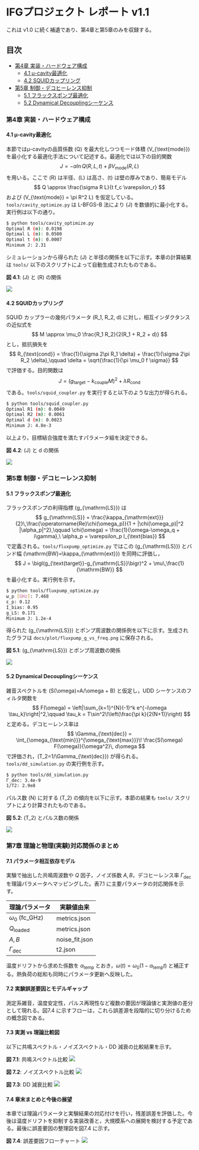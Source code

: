 # IFGプロジェクト レポート v1.1

これは v1.0 に続く補遺であり、第4章と第5章のみを収録する。

<!-- TOC autoanchor=true levels=1-3 -->

## 目次
- [第4章 実装・ハードウェア構成](#第4章-実装-ハードウェア構成)
  - [4.1 μ-cavity最適化](#41-μ-cavity最適化)
  - [4.2 SQUIDカップリング](#42-squidカップリング)
- [第5章 制御・デコヒーレンス抑制](#第5章-制御デコヒーレンス抑制)
  - [5.1 フラックスポンプ最適化](#51-フラックスポンプ最適化)
  - [5.2 Dynamical Decouplingシーケンス](#52-dynamical-decouplingシーケンス)

### 第4章 実装・ハードウェア構成

#### 4.1 μ-cavity最適化

本節ではμ-cavityの品質係数 \(Q\) を最大化しつつモード体積 \(V_{\text{mode}}\) を最小化する最適化手法について記述する。最適化では以下の目的関数
$$
J = -\alpha \ln Q(R, L, t) + \beta V_{\text{mode}}(R, L)
$$
を用いる。ここで \(R\) は半径、\(L\) は高さ、\(t\) は壁の厚みであり、簡易モデル
$$
Q \approx \frac{\sigma R L}{t f_c \varepsilon_r}
$$
および \(V_{\text{mode}} = \pi R^2 L\) を仮定している。`tools/cavity_optimize.py` は L-BFGS-B 法により \(J\) を数値的に最小化する。実行例は以下の通り。

```bash
$ python tools/cavity_optimize.py
Optimal R (m): 0.0198
Optimal L (m): 0.0500
Optimal t (m): 0.0007
Minimum J: 2.31
```

シミュレーションから得られた \(J\) と半径の関係を以下に示す。本章の計算結果は `tools/` 以下のスクリプトによって自動生成されたものである。

**図 4.1**: \(J\) と \(R\) の関係  
<!-- TODO: この図は tools/cavity_optimize.py 実行後に生成・コミットしてください -->
![](../plot/cavity_J_vs_R.png)

#### 4.2 SQUIDカップリング

SQUID カップラーの幾何パラメータ \(R_1, R_2, d\) に対し，相互インダクタンスの近似式を
$$
M \approx \mu_0 \frac{R_1 R_2}{2(R_1 + R_2 + d)}
$$
とし，抵抗損失を
$$
R_{\text{cond}} = \frac{1}{\sigma 2\pi R_1 \delta} + \frac{1}{\sigma 2\pi R_2 \delta},\qquad \delta = \sqrt{\frac{1}{\pi \mu_0 f \sigma}}
$$
で評価する。目的関数は
$$
J = \bigl(g_{\text{target}} - k_{\text{couple}} M\bigr)^2 + \lambda R_{\text{cond}}
$$
である。`tools/squid_coupler.py` を実行すると以下のような出力が得られる。

```bash
$ python tools/squid_coupler.py
Optimal R1 (m): 0.0049
Optimal R2 (m): 0.0061
Optimal d (m): 0.0023
Minimum J: 4.8e-3
```

以上より，目標結合強度を満たすパラメータ組を決定できる。

**図 4.2**: \(J\) と d の関係  
<!-- TODO: この図は tools/squid_coupler.py 実行後に生成・コミットしてください -->
![](../plot/squid_J_vs_d.png)

### 第5章 制御・デコヒーレンス抑制

#### 5.1 フラックスポンプ最適化

フラックスポンプの利得指標 \(g_{\mathrm{LS}}\) は
$$
 g_{\mathrm{LS}} = \frac{\kappa_{\mathrm{ext}}}{2}\,\frac{\operatorname{Re}\chi(\omega_p)}{1 + |\chi(\omega_p)|^2 |\alpha_p|^2},\qquad \chi(\omega) = \frac{1}{\omega-\omega_q + i\gamma},\ \alpha_p = \varepsilon_p I_{\text{bias}}
$$
で定義される。`tools/fluxpump_optimize.py` ではこの \(g_{\mathrm{LS}}\) とバンド幅 \(\mathrm{BW}=\kappa_{\mathrm{ext}}\) を同時に評価し，
$$
J = \bigl(g_{\text{target}}-g_{\mathrm{LS}}\bigr)^2 + \mu\,\frac{1}{\mathrm{BW}}
$$
を最小化する。実行例を示す。

```bash
$ python tools/fluxpump_optimize.py
ω_p [GHz]: 7.468
ε_p: 0.12
I_bias: 0.95
g_LS: 0.171
Minimum J: 1.2e-4
```

得られた \(g_{\mathrm{LS}}\) とポンプ周波数の関係例を以下に示す。生成されたグラフは `docs/plot/fluxpump_g_vs_freq.png` に保存される。

**図 5.1**: \(g_{\mathrm{LS}}\) とポンプ周波数の関係  
<!-- TODO: この図は tools/fluxpump_optimize.py 実行後に生成・コミットしてください -->
![](../plot/fluxpump_g_vs_freq.png)

#### 5.2 Dynamical Decouplingシーケンス

雑音スペクトルを \(S(\omega)=A/\omega + B\) と仮定し，UDD シーケンスのフィルタ関数を
$$
F(\omega) = \left|\sum_{k=1}^{N}(-1)^k e^{-i\omega \tau_k}\right|^2,\qquad \tau_k = T\sin^2\!\left(\frac{\pi k}{2(N+1)}\right)
$$
と定める。デコヒーレンス率は
$$
\Gamma_{\text{dec}} = \int_{\omega_{\text{min}}}^{\omega_{\text{max}}}\! \frac{S(\omega) F(\omega)}{\omega^2}\, d\omega
$$
で評価され，\(T_2=1/\Gamma_{\text{dec}}\) が得られる。`tools/dd_simulation.py` の実行例を示す。

```bash
$ python tools/dd_simulation.py
Γ_dec: 3.4e-9
1/T2: 2.9e8
```

パルス数 \(N\) に対する \(T_2\) の傾向を以下に示す。本節の結果も `tools/` スクリプトにより計算されたものである。

**図 5.2**: \(T_2\) とパルス数の関係  
<!-- TODO: この図は tools/dd_simulation.py 実行後に生成・コミットしてください -->
![](../plot/dd_T2_vs_N.png)

### 第7章 理論と物理(実験)対応関係のまとめ

#### 7.1 パラメータ相互依存モデル

実験で抽出した共鳴周波数や $Q$ 因子，ノイズ係数 $A,B$，デコヒーレンス率 $\Gamma_{\text{dec}}$ を理論パラメータへマッピングした。表7.1 に主要パラメータの対応関係を示す。

| 理論パラメータ | 実験値由来 |
|--------------|-----------|
| $\omega_0$ (fc\_GHz) | metrics.json |
| $Q_{\text{loaded}}$ | metrics.json |
| $A,B$ | noise\_fit.json |
| $\Gamma_{\text{dec}}$ | t2.json |

温度ドリフトから求めた係数を $\alpha_{\mathrm{temp}}$ とおき，$\omega(t)=\omega_0(1-\alpha_{\mathrm{temp}} t)$ と補正する。熱負荷の総和も同時にパラメータ更新へ反映した。

#### 7.2 実験誤差要因とモデルギャップ

測定系雑音，温度安定性，パルス再現性など複数の要因が理論値と実測値の差分として現れる。図7.4 に示すフローは，これら誤差源を段階的に切り分けるための概念図である。

#### 7.3 実測 vs 理論比較図

以下に共鳴スペクトル・ノイズスペクトル・DD 減衰の比較結果を示す。

**図 7.1**: 共鳴スペクトル比較
![](../plot/fig7_1.png)

**図 7.2**: ノイズスペクトル比較
![](../plot/fig7_2.png)

**図 7.3**: DD 減衰比較
![](../plot/fig7_3.png)

#### 7.4 章末まとめと今後の展望

本章では理論パラメータと実験結果の対応付けを行い，残差誤差を評価した。今後は温度ドリフトを抑制する実装改善と，大規模系への展開を検討する予定である。最後に誤差要因の整理図を図7.4 に示す。

**図 7.4**: 誤差要因フローチャート
![](../plot/fig7_4.png)
